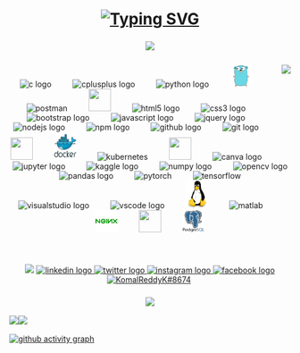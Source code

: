 <h1 align = "center">
<a href="https://git.io/typing-svg"><img src="https://readme-typing-svg.herokuapp.com?font=Fira+Code&size=75&duration=1500&pause=600&color=000000&background=FFFFFF&center=true&vCenter=true&multiline=true&width=1920&height=214&lines=Hi+👋!;I+am+Komal+Reddy+K" alt="Typing SVG" /></a>
</h1>

###
<p align="center">
<a href="https://github.com/ryo-ma/github-profile-trophy">
  <img width=800 src="https://github-profile-trophy.vercel.app/?username=komalreddy3&column=08"/>
</a>
  
 
</p>


###


<img align="right" height="150" src="https://media.tenor.com/AlUkiGkR2j8AAAAM/new-game-ahagon-umiko-programming.gif"  />

###

<div align="center">
  <img src="https://cdn.jsdelivr.net/gh/devicons/devicon/icons/c/c-original.svg" height="50" alt="c logo"  />
  <img width="30" />
  <img src="https://cdn.jsdelivr.net/gh/devicons/devicon/icons/cplusplus/cplusplus-original.svg" height="50" alt="cplusplus logo"  />
  <img width="30" />
  <img src="https://cdn.jsdelivr.net/gh/devicons/devicon/icons/python/python-original.svg" height="50" alt="python logo"  />
  <img width="30" />
  <img src="https://raw.githubusercontent.com/devicons/devicon/master/icons/go/go-original.svg" alt="go" width="40" height="40"/>
  <img width="30" />
  <img src="https://www.vectorlogo.zone/logos/getpostman/getpostman-icon.svg" alt="postman" width="50" height="50"/>
  <img width="30" />
  <img src='https://cdn.jsdelivr.net/gh/devicons/devicon@latest/icons/opentelemetry/opentelemetry-original.svg' width="40" height="40">
  <img width="30" />
  <img src="https://cdn.jsdelivr.net/gh/devicons/devicon/icons/html5/html5-plain-wordmark.svg" height="50" alt="html5 logo"  />
  <img width="30" />
  <img src="https://cdn.jsdelivr.net/gh/devicons/devicon/icons/css3/css3-plain-wordmark.svg" height="50" alt="css3 logo"  />
  <img width="30" />
  <img src="https://cdn.jsdelivr.net/gh/devicons/devicon/icons/bootstrap/bootstrap-original.svg" height="50" alt="bootstrap logo"  />
  <img width="30" />
  <img src="https://cdn.jsdelivr.net/gh/devicons/devicon/icons/javascript/javascript-original.svg" height="50" alt="javascript logo"  />
  <img width="30" />
  <img src="https://cdn.jsdelivr.net/gh/devicons/devicon/icons/jquery/jquery-original.svg" height="50" alt="jquery logo"  />
  <img width="30" />
  <img src="https://cdn.jsdelivr.net/gh/devicons/devicon/icons/nodejs/nodejs-original.svg" height="50" alt="nodejs logo"  />
  <img width="30" />
  <img src="https://cdn.jsdelivr.net/gh/devicons/devicon/icons/npm/npm-original-wordmark.svg" height="50" alt="npm logo"  />
  <img width="30" />
  <img src="https://cdn.jsdelivr.net/gh/devicons/devicon/icons/github/github-original-wordmark.svg" height="50" alt="github logo"  />
  <img width="30" />
  <img src="https://cdn.jsdelivr.net/gh/devicons/devicon/icons/git/git-original.svg" height="50" alt="git logo"  />
  <img width="30" />
  <img src='https://cdn.jsdelivr.net/gh/devicons/devicon@latest/icons/yaml/yaml-original.svg' width="40" height="40">
  <img width="30" />
  <img src="https://raw.githubusercontent.com/devicons/devicon/master/icons/docker/docker-original-wordmark.svg" alt="docker" width="40" height="50"/>
  <img width="30" />
  <img src="https://www.vectorlogo.zone/logos/kubernetes/kubernetes-icon.svg" alt="kubernetes" width="40" height="40"/>
  <img width="30" />
  <img src='https://cdn.jsdelivr.net/gh/devicons/devicon@latest/icons/helm/helm-original.svg' width="40" height="40">
  <img width="30" />
  <img src="https://cdn.jsdelivr.net/gh/devicons/devicon/icons/canva/canva-original.svg" height="50" alt="canva logo"  />
  <img width="30" />
  <img src="https://cdn.jsdelivr.net/gh/devicons/devicon/icons/jupyter/jupyter-original.svg" height="50" alt="jupyter logo"  />
  <img width="30" />
  <img src="https://cdn.jsdelivr.net/gh/devicons/devicon/icons/kaggle/kaggle-original.svg" height="50" alt="kaggle logo"  />
  <img width="30" />
  <img src="https://cdn.jsdelivr.net/gh/devicons/devicon/icons/numpy/numpy-original.svg" height="50" alt="numpy logo"  />
  <img width="30" />
  <img src="https://cdn.jsdelivr.net/gh/devicons/devicon/icons/opencv/opencv-original.svg" height="50" alt="opencv logo"  />
  <img width="30" />
  <img src="https://cdn.jsdelivr.net/gh/devicons/devicon/icons/pandas/pandas-original.svg" height="50" alt="pandas logo"  />
  <img width="30" />
  <img src="https://www.vectorlogo.zone/logos/pytorch/pytorch-icon.svg" alt="pytorch" width="40" height="50"/>
  <img width="30" />
  <img src="https://www.vectorlogo.zone/logos/tensorflow/tensorflow-icon.svg" alt="tensorflow" width="40" height="40"/>
  <img width="30" />
  <img src="https://cdn.jsdelivr.net/gh/devicons/devicon/icons/visualstudio/visualstudio-plain.svg" height="50" alt="visualstudio logo"  />
  <img width="30" />
  <img src="https://cdn.jsdelivr.net/gh/devicons/devicon/icons/vscode/vscode-original.svg" height="50" alt="vscode logo"  />
  <img width="30" />
  <img src="https://raw.githubusercontent.com/devicons/devicon/master/icons/linux/linux-original.svg" alt="linux" width="40" height="50"/>
  <img width="30" />
  <img src="https://upload.wikimedia.org/wikipedia/commons/2/21/Matlab_Logo.png" alt="matlab" width="40" height="40"/>
  <img width="30" />
  <img src="https://raw.githubusercontent.com/devicons/devicon/master/icons/nginx/nginx-original.svg" alt="nginx" width="40" height="40"/>
  <img width="30" />
  <img src='https://cdn.jsdelivr.net/gh/devicons/devicon@latest/icons/mysql/mysql-original.svg' width="40" height="40">
  <img width="30" />
  <img src="https://raw.githubusercontent.com/devicons/devicon/master/icons/postgresql/postgresql-original-wordmark.svg" alt="postgresql" width="40" height="40"/>
</div>

###

<br clear="both">

<div align="center">
  
  ![](https://komarev.com/ghpvc/?username=komalreddy3&label=Profile%20Visits&color=blue&style=for-the-badge)
  <a href="https://www.linkedin.com/in/komal-reddy-koukuntla-2b9585201/" target="_blank">
    <img src="https://img.shields.io/static/v1?message=LinkedIn&logo=linkedin&label=&color=0077B5&logoColor=white&labelColor=&style=plastic" height="30" alt="linkedin logo"  />
  </a>
  <a href="https://twitter.com/KomalKReddy" target="_blank">
    <img src="https://img.shields.io/static/v1?message=Twitter&logo=twitter&label=&color=1DA1F2&logoColor=white&labelColor=&style=plastic" height="30" alt="twitter logo"  />
  </a>
  <a href="https://www.instagram.com/komalreddyk/" target="_blank">
    <img src="https://img.shields.io/static/v1?message=Instagram&logo=instagram&label=&color=E4405F&logoColor=white&labelColor=&style=plastic" height="30" alt="instagram logo"  />
  </a>
  <a href="https://www.facebook.com/koukuntlakomalreddy/" target="_blank">
    <img src="https://img.shields.io/static/v1?message=Facebook&logo=facebook&label=&color=1877F2&logoColor=white&labelColor=&style=plastic" height="30" alt="facebook logo"  />
  </a>
  <a href="http://discord.com/users/KomalReddyK#8674" target="blank"><img  src="https://img.shields.io/static/v1?message=Discord&logo=discord&label=&color=1877F2&logoColor=white&labelColor=&style=plastic" alt="KomalReddyK#8674" height="30" /></a>&nbsp;
</div>

###

 <p align="center"> <img src="https://github-contributor-stats.vercel.app/api?username=komalreddy3&combine_all_yearly_contributions=true&limit=5&theme=graywhite&hide_border=true"  /> </p>



<a href="[https://www.adamalston.com/](https://github.com/komalreddy3/komalreddy3)"><img height="137px" src="https://github-readme-stats-sigma-five.vercel.app/api?username=komalreddy3&hide_title=true&hide_border=true&show_icons=true&include_all_commits=true&count_private=true&line_height=21&theme=graywhite" /><!-- wi*quL3fcV --><img height="137px" src="https://github-readme-stats.vercel.app/api/top-langs/?username=komalreddy3&hide=html&hide_title=true&hide_border=true&layout=compact&langs_count=6&exclude_repo=comp426,Redventures-Movie-Quotes&theme=graywhite" /></a>



  


[![github activity graph](https://github-readme-activity-graph.vercel.app/graph?username=komalreddy3&theme=react)]()

###
